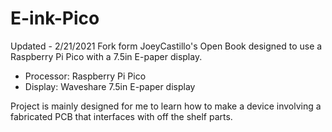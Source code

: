 # E-ink-Pico
Updated - 2/21/2021
Fork form JoeyCastillo's Open Book designed to use a Raspberry Pi Pico with a 7.5in E-paper display.

- Processor: Raspberry Pi Pico
- Display: Waveshare 7.5in E-paper display

Project is mainly designed for me to learn how to make a device involving a fabricated PCB that interfaces with off the shelf parts.
